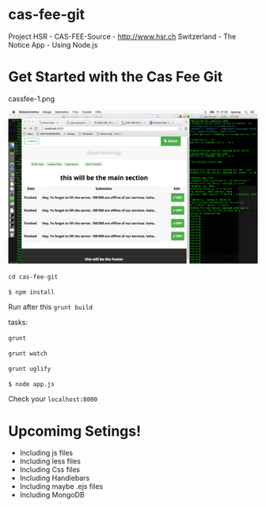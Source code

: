 # cas-fee-git
Project HSR - CAS-FEE-Source - http://www.hsr.ch  Switzerland - The Notice App - Using Node.js 


<h1>Get Started with the Cas Fee Git</h1>

cassfee-1.png

![alt tag](cassfee-1.png)


<code>cd cas-fee-git</code>

<code>$ npm install</code>

Run after this <code>grunt build</code>

tasks:

<code>grunt</code>

<code>grunt watch</code>

<code>grunt uglify</code>


<code>$ node app.js</code>




Check your <code>localhost:8000</code>


<h1>Upcomimg Setings!</h1>


- Including js files
- Including less files
- Including Css files
- Including Handlebars
- Including maybe .ejs files 
- Including MongoDB 


